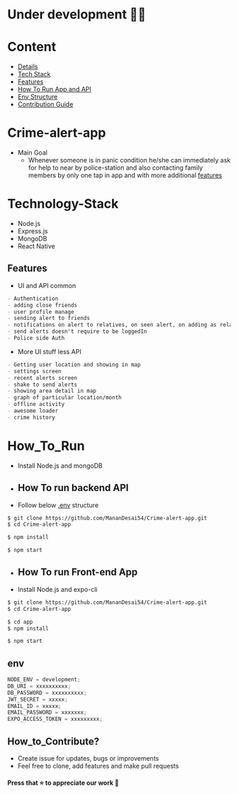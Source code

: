 # Under development 👨‍💻

# Content

- [Details](#Crime-alert-app)
- [Tech Stack](#Technology-Stack)
- [Features](#features)
- [How To Run App and API](#How_To_Run)
- [Env Structure](#env)
- [Contribution Guide](#How_to_Contribute?)

# Crime-alert-app

- Main Goal
  - Whenever someone is in panic condition he/she can immediately ask for help to near by police-station and also contacting family members by only one tap in app and with more additional [features](#features)

# Technology-Stack

- Node.js
- Express.js
- MongoDB
- React Native

## Features

- UI and API common

```md
- Authentication
- adding close friends
- user profile manage
- sending alert to friends
- notifications on alert to relatives, on seen alert, on adding as relative when relative join,
- send alerts doesn't require to be loggedIn
- Police side Auth
```

- More UI stuff less API

```md
- Getting user location and showing in map
- settings screen
- recent alerts screen
- shake to send alerts
- showing area detail in map
- graph of particular location/month
- offline activity
- awesome loader
- crime history
```

# How_To_Run

- Install Node.js and mongoDB

- ## How To run backend API

- Follow below [.env](#env) structure

```bash
$ git clone https://github.com/MananDesai54/Crime-alert-app.git
$ cd Crime-alert-app

$ npm install

$ npm start
```

- ## How To run Front-end App

- Install Node.js and expo-cli

```bash
$ git clone https://github.com/MananDesai54/Crime-alert-app.git
$ cd Crime-alert-app

$ cd app
$ npm install

$ npm start
```

## env

```js
NODE_ENV = development;
DB_URI = xxxxxxxxxx;
DB_PASSWORD = xxxxxxxxxx;
JWT_SECRET = xxxxx;
EMAIL_ID = xxxxx;
EMAIL_PASSWORD = xxxxxxx;
EXPO_ACCESS_TOKEN = xxxxxxxxx;
```

## How_to_Contribute?

- Create issue for updates, bugs or improvements
- Feel free to clone, add features and make pull requests

#### Press that ⭐ to appreciate our work 💖
